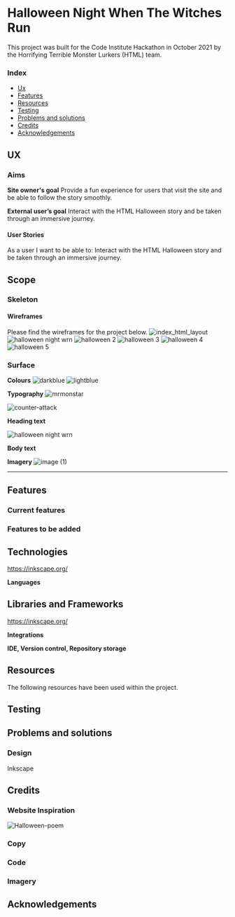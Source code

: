 # Halloween Night When The Witches Run
This project was built for the Code Institute Hackathon in October 2021 by the Horrifying Terrible Monster Lurkers (HTML) team.





### Index

- [Ux](#ux)
- [Features](#features)
- [Resources](#resources)
- [Testing](#testing)
- [Problems and solutions](#problems-and-solutions)
- [Credits](#credits)
- [Acknowledgements](#acknowledgements)




## UX
 
### Aims

**Site owner's goal**
Provide a fun experience for users that visit the site and be able to follow the story smoothly.

**External user’s goal** 
Interact with the HTML Halloween story and be taken through an immersive journey.

 
#### User Stories

As a user I want to be able to: Interact with the HTML Halloween story and be taken through an immersive journey.



## Scope



### Skeleton



#### Wireframes

Please find the wireframes for the project below. 
![index_html_layout](https://user-images.githubusercontent.com/65243328/137497378-7265d2f1-ab8d-4646-9661-6e61e24d607a.png)
![halloween night wrn](https://user-images.githubusercontent.com/65243328/137498993-02ee9ba7-51ca-440e-982d-817c14ec6d2a.JPG)
![halloween 2](https://user-images.githubusercontent.com/65243328/137499018-f05d74f6-adc0-44bd-b455-575d3b70a18e.JPG)
![halloween 3](https://user-images.githubusercontent.com/65243328/137499029-965d4bdb-4388-43af-93fa-130dad6970e2.JPG)
![halloween 4](https://user-images.githubusercontent.com/65243328/137499046-ea74f84d-af03-4aae-b375-461055e2cd9b.JPG)
![halloween 5](https://user-images.githubusercontent.com/65243328/137499084-1760e46c-ec3d-481f-956a-40d9567f0d71.JPG)




### Surface


**Colours**
![darkblue](https://user-images.githubusercontent.com/65243328/137500381-fe827910-0969-4516-b33c-d7f7b74cfb36.JPG)
![lightblue](https://user-images.githubusercontent.com/65243328/137500395-a7110d5c-3514-49dd-b6a7-826563f82e6b.JPG)


**Typography**
![mrmonstar](https://user-images.githubusercontent.com/65243328/137498123-76287d9b-571a-4a70-acef-b2be90e31293.png)

![counter-attack](https://user-images.githubusercontent.com/65243328/137498135-50eb3006-ade2-41e4-8a69-93d4956c41e9.png)



**Heading text**

![halloween night wrn](https://user-images.githubusercontent.com/65243328/137498993-02ee9ba7-51ca-440e-982d-817c14ec6d2a.JPG)



**Body text**



**Imagery**
![image (1)](https://user-images.githubusercontent.com/65243328/137498375-26a772c5-f1a7-43a8-b9bf-5c661431f5f6.png)


---
## Features

### Current features



### Features to be added





## Technologies 

https://inkscape.org/

**Languages**


## Libraries and Frameworks
https://inkscape.org/

**Integrations**


**IDE, Version control, Repository storage**



## Resources

The following resources have been used within the project.



## Testing



## Problems and solutions

### Design 
Inkscape

## Credits


### Website Inspiration
![Halloween-poem](https://user-images.githubusercontent.com/65243328/137500980-6c598948-cdaa-4b32-9ffe-fe75ee611294.jpg)


### Copy


### Code


### Imagery



## Acknowledgements
